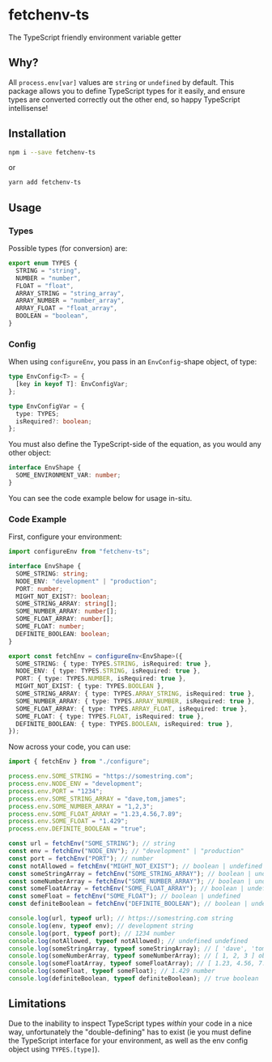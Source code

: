 # fetchenv-ts

The TypeScript friendly environment variable getter

## Why?

All `process.env[var]` values are `string` or `undefined` by default. This package allows you to define TypeScript types for it easily, and ensure types are converted correctly out the other end, so happy TypeScript intellisense!

## Installation

```bash
npm i --save fetchenv-ts
```

or

```bash
yarn add fetchenv-ts
```

## Usage

### Types

Possible types (for conversion) are:

```typescript
export enum TYPES {
  STRING = "string",
  NUMBER = "number",
  FLOAT = "float",
  ARRAY_STRING = "string_array",
  ARRAY_NUMBER = "number_array",
  ARRAY_FLOAT = "float_array",
  BOOLEAN = "boolean",
}
```

### Config

When using `configureEnv`, you pass in an `EnvConfig`-shape object, of type:

```typescript
type EnvConfig<T> = {
  [key in keyof T]: EnvConfigVar;
};

type EnvConfigVar = {
  type: TYPES;
  isRequired?: boolean;
};
```

You must also define the TypeScript-side of the equation, as you would any other object:

```typescript
interface EnvShape {
  SOME_ENVIRONMENT_VAR: number;
}
```

You can see the code example below for usage in-situ.

### Code Example

First, configure your environment:

```typescript
import configureEnv from "fetchenv-ts";

interface EnvShape {
  SOME_STRING: string;
  NODE_ENV: "development" | "production";
  PORT: number;
  MIGHT_NOT_EXIST?: boolean;
  SOME_STRING_ARRAY: string[];
  SOME_NUMBER_ARRAY: number[];
  SOME_FLOAT_ARRAY: number[];
  SOME_FLOAT: number;
  DEFINITE_BOOLEAN: boolean;
}

export const fetchEnv = configureEnv<EnvShape>({
  SOME_STRING: { type: TYPES.STRING, isRequired: true },
  NODE_ENV: { type: TYPES.STRING, isRequired: true },
  PORT: { type: TYPES.NUMBER, isRequired: true },
  MIGHT_NOT_EXIST: { type: TYPES.BOOLEAN },
  SOME_STRING_ARRAY: { type: TYPES.ARRAY_STRING, isRequired: true },
  SOME_NUMBER_ARRAY: { type: TYPES.ARRAY_NUMBER, isRequired: true },
  SOME_FLOAT_ARRAY: { type: TYPES.ARRAY_FLOAT, isRequired: true },
  SOME_FLOAT: { type: TYPES.FLOAT, isRequired: true },
  DEFINITE_BOOLEAN: { type: TYPES.BOOLEAN, isRequired: true },
});
```

Now across your code, you can use:

```typescript
import { fetchEnv } from "./configure";

process.env.SOME_STRING = "https://somestring.com";
process.env.NODE_ENV = "development";
process.env.PORT = "1234";
process.env.SOME_STRING_ARRAY = "dave,tom,james";
process.env.SOME_NUMBER_ARRAY = "1,2,3";
process.env.SOME_FLOAT_ARRAY = "1.23,4.56,7.89";
process.env.SOME_FLOAT = "1.429";
process.env.DEFINITE_BOOLEAN = "true";

const url = fetchEnv("SOME_STRING"); // string
const env = fetchEnv("NODE_ENV"); // "development" | "production"
const port = fetchEnv("PORT"); // number
const notAllowed = fetchEnv("MIGHT_NOT_EXIST"); // boolean | undefined
const someStringArray = fetchEnv("SOME_STRING_ARRAY"); // boolean | undefined
const someNumberArray = fetchEnv("SOME_NUMBER_ARRAY"); // boolean | undefined
const someFloatArray = fetchEnv("SOME_FLOAT_ARRAY"); // boolean | undefined
const someFloat = fetchEnv("SOME_FLOAT"); // boolean | undefined
const definiteBoolean = fetchEnv("DEFINITE_BOOLEAN"); // boolean | undefined

console.log(url, typeof url); // https://somestring.com string
console.log(env, typeof env); // development string
console.log(port, typeof port); // 1234 number
console.log(notAllowed, typeof notAllowed); // undefined undefined
console.log(someStringArray, typeof someStringArray); // [ 'dave', 'tom', 'james' ] object
console.log(someNumberArray, typeof someNumberArray); // [ 1, 2, 3 ] object
console.log(someFloatArray, typeof someFloatArray); // [ 1.23, 4.56, 7.89 ] object
console.log(someFloat, typeof someFloat); // 1.429 number
console.log(definiteBoolean, typeof definiteBoolean); // true boolean
```

## Limitations

Due to the inability to inspect TypeScript types _within_ your code in a nice way, unfortunately the "double-defining" has to exist (ie you must define the TypeScript interface for your environment, as well as the env config object using `TYPES.[type]`).

